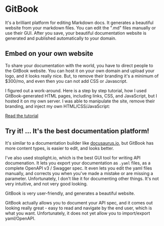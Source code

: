 # GitBook

It's a brilliant platform for editing Markdown docs. It generates a beautiful website from your markdown files. You can edit the ".md" files manually or use their GUI. After you save, your beautiful documentation website is generated and published automatically to your domain.

## Embed on your own website

To share your documentation with the world, you have to direct people to the GitBook website. You can host it on your own domain and upload your logo, and it looks really nice. But, to remove their branding it's a minimum of $300/mo, and even then you can not add CSS or Javascript.

I figured out a work-around. Here is a step by step tutorial, how I used GitBook-generated HTML pages, including links, CSS, and JavaScript, but I hosted it on my own server. I was able to manipulate the site, remove their branding, and inject my own HTML/CSS/JavaScript:

[Read the tutorial](../featured-notes/embed-gitbook-to-your-own-website.md)

## Try it! ... It's the best documentation platform!

It's similar to a documentation builder like [docusaurus.io](https://docusaurus.io), but GitBook has more content types, is easier to edit, and looks better. 

I've also used stoplight.io, which is the best GUI tool for writing API documenation. It lets you export your documentation as `.yaml` files, as a complete OpenAPI v3 / Swagger spec. It even lets you edit the yaml files manually, and corrects you when you've made a mistake or are missing a parameter. Unfortunately, I don't like it for documenting other things. It's not very intuitive, and not very good looking.

GitBook is very user-friendly, and generates a beautiful website. 

GitBook actually allows you to document your API spec, and it comes out looking really great - easy to read and navigate by the end user, which is what you want. Unfortunately, it does not yet allow you to import/export yaml/OpenAPI.





